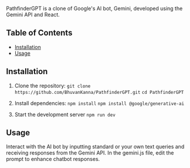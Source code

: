 PathfinderGPT is a clone of Google's AI bot, Gemini, developed using the Gemini API and React.

## Table of Contents

- [Installation](#installation)
- [Usage](#usage)

## Installation

1. Clone the repository: 
   ``git clone https://github.com/BhuvanKanna/PathfinderGPT.git``
   ``cd PathfinderGPT``
   
3. Install dependencies:
   ``npm install``
   ``npm install @google/generative-ai``

4. Start the development server
   ``npm run dev``

## Usage

Interact with the AI bot by inputting standard or your own text queries and receiving responses from the Gemini API. In the gemini.js file, edit the prompt to enhance chatbot responses.
